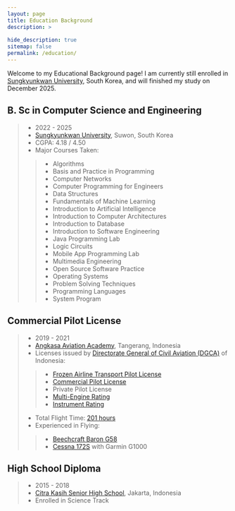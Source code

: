 ```yaml
---
layout: page
title: Education Background
description: >
  
hide_description: true
sitemap: false
permalink: /education/
---
```

Welcome to my Educational Background page! I am currently still enrolled in 
[Sungkyunkwan University], South Korea, and will finished my study on December 2025.

## B. Sc in Computer Science and Engineering
> * 2022 - 2025
> * [Sungkyunkwan University], Suwon, South Korea
> * CGPA: 4.18 / 4.50
> * Major Courses Taken:
>> * Algorithms
>> * Basis and Practice in Programming
>> * Computer Networks
>> * Computer Programming for Engineers
>> * Data Structures
>> * Fundamentals of Machine Learning
>> * Introduction to Artificial Intelligence
>> * Introduction to Computer Architectures
>> * Introduction to Database
>> * Introduction to Software Engineering
>> * Java Programming Lab
>> * Logic Circuits
>> * Mobile App Programming Lab
>> * Multimedia Engineering
>> * Open Source Software Practice
>> * Operating Systems
>> * Problem Solving Techniques
>> * Programming Languages
>> * System Program


## Commercial Pilot License
> * 2019 - 2021
> * [Angkasa Aviation Academy], Tangerang, Indonesia
> * Licenses issued by [Directorate General of Civil Aviation (DGCA)] of Indonesia:
>> * [Frozen Airline Transport Pilot License]
>> * [Commercial Pilot License]
>> * Private Pilot License
>> * [Multi-Engine Rating]
>> * [Instrument Rating]
> * Total Flight Time: [201 hours]
> * Experienced in Flying:
>> * [Beechcraft Baron G58]
>> * [Cessna 172S] with Garmin G1000


## High School Diploma
> * 2015 - 2018
> * [Citra Kasih Senior High School], Jakarta, Indonesia
> * Enrolled in Science Track


[Sungkyunkwan University]: https://www.skku.edu/eng/index.do
[Angkasa Aviation Academy]: https://www.angkasaaviationacademy.com/
[Directorate General of Civil Aviation (DGCA)]: https://hubud.dephub.go.id/hubud/website/
[Frozen Airline Transport Pilot License]: ../assets/pdf/pilot/frozen_atpl.pdf
[Commercial Pilot License]: ../assets/pdf/pilot/cpl.pdf
[Multi-Engine Rating]: ../assets/pdf/pilot/multi_engine.pdf
[Instrument Rating]: ../assets/pdf/pilot/cpl_ir_certificate.pdf
[201 hours]: ../assets/pdf/pilot/plb.pdf
[Cessna 172S]: https://cessna.txtav.com/en/piston/cessna-skyhawk
[Beechcraft Baron G58]: https://beechcraft.txtav.com/en/baron-g58
[Citra Kasih Senior High School]: https://citrakasih.sch.id/sckjakarta/
